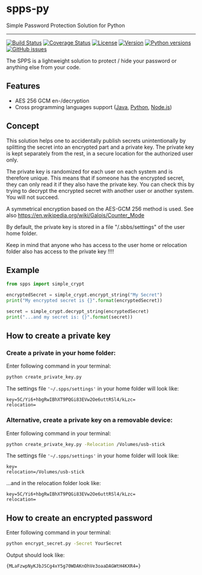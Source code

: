 # spps-py

Simple Password Protection Solution for Python

---

[![Build Status](https://travis-ci.com/elomagic/spps-py.svg?branch=main)](https://travis-ci.com/elomagic/spps-py)
[![Coverage Status](https://coveralls.io/repos/github/elomagic/spps-py/badge.svg?branch=main)](https://coveralls.io/github/elomagic/spps-py?branch=main)
[![License](https://img.shields.io/badge/License-Apache%202.0-blue.svg)](https://opensource.org/licenses/Apache-2.0)
[![Version](https://img.shields.io/pypi/v/spps-py.svg)](https://pypi.python.org/pypi/spps-py/)
[![Python versions](https://img.shields.io/pypi/pyversions/spps-py.svg)](https://pypi.python.org/pypi/spps-py/)
[![GitHub issues](https://img.shields.io/github/issues-raw/elomagic/spps-py)](https://github.com/elomagic/spps-py/issues)

The SPPS is a lightweight solution to protect / hide your password or anything else from your code.

## Features

* AES 256 GCM en-/decryption
* Cross programming languages support ([Java](https://github.com/elomagic/spps-jshiro), [Python](https://github.com/elomagic/spps-py), [Node.js](https://github.com/elomagic/spps-npm))

## Concept

This solution helps one to accidentally publish secrets unintentionally by splitting the secret into an encrypted part and a private key. 
The private key is kept separately from the rest, in a secure location for the authorized user only.

The private key is randomized for each user on each system and is therefore unique. This means that if someone has the encrypted secret, 
they can only read it if they also have the private key. You can check this by trying to decrypt the encrypted secret with another user or another system. You will not succeed.

A symmetrical encryption based on the AES-GCM 256 method is used. See also https://en.wikipedia.org/wiki/Galois/Counter_Mode

By default, the private key is stored in a file "/.sbbs/settings" of the user home folder.

Keep in mind that anyone who has access to the user home or relocation folder also has access to the private key !!!!

## Example

```python
from spps import simple_crypt

encryptedSecret = simple_crypt.encrypt_string("My Secret")
print("My encrypted secret is {}".format(encryptedSecret))

secret = simple_crypt.decrypt_string(encryptedSecret)
print("...and my secret is: {}".format(secret))
```

## How to create a private key

### Create a private in your home folder:

Enter following command in your terminal:

```bash  
python create_private_key.py
```

The settings file ```'~/.spps/settings'``` in your home folder will look like:

```properties
key=5C/Yi6+hbgRwIBhXT9PQGi83EVw2Oe6uttRSl4/kLzc=
relocation=
```

### Alternative, create a private key on a removable device:

Enter following command in your terminal:

```bash
python create_private_key.py -Relocation /Volumes/usb-stick
```

The settings file ```'~/.spps/settings'``` in your home folder will look like:

```properties
key=
relocation=/Volumes/usb-stick
```

...and in the relocation folder look like:

```properties
key=5C/Yi6+hbgRwIBhXT9PQGi83EVw2Oe6uttRSl4/kLzc=
relocation=
```

## How to create an encrypted password

Enter following command in your terminal:

```bash 
python encrypt_secret.py -Secret YourSecret 
```

Output should look like:
```
{MLaFzwpNyKJbJSCg4xY5g70WDAKnOhVe3oaaDAGWtH4KXR4=}
```

##
